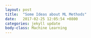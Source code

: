 ```yaml
---
layout: post
title:  "Some Ideas about ML Methods"
date:   2017-02-25 12:05:54 +0800
categories: jekyll update
body-class: Machine Learning
---
```

